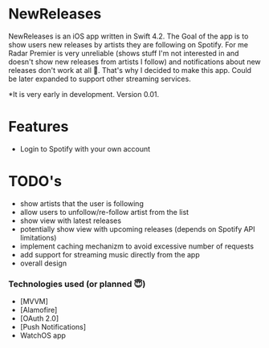 # NewReleases

NewReleases is an iOS app written in Swift 4.2. The Goal of the app is to show users new releases by artists they are following on Spotify. For me Radar Premier is very unreliable (shows stuff I'm not interested in and doesn't show new releases from artists I follow) and notifications about new releases don't work at all 🤷. That's why I decided to make this app. Could be later expanded to support other streaming services.

*It is very early in development. Version 0.01.

# Features

- Login to Spotify with your own account


# TODO's

- show artists that the user is following
- allow users to unfollow/re-follow artist from the list
- show view with latest releases
- potentially show view with upcoming releases (depends on Spotify API limitations)
- implement caching mechanizm to avoid excessive number of requests
- add support for streaming music directly from the app
- overall design

### Technologies used (or planned 😇)

* [MVVM]
* [Alamofire]
* [OAuth 2.0]
* [Push Notifications]
* WatchOS app


